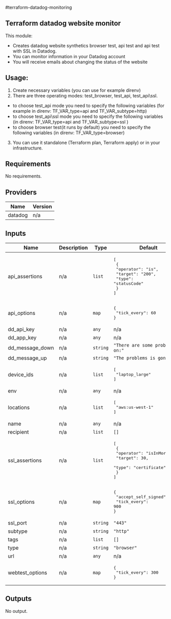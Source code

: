 #terraform-datadog-monitoring

## Terraform datadog website monitor

This module:
- Creates datadog website synthetics browser test, api test and api test with SSL in Datadog. 
- You can monitor information in your Datadog account
- You will receive emails about changing the status of the website


## Usage:

1. Create necessary variables (you can use for example direnv)
2. There are three operating modes: test_browser, test_api, test_api\ssl. 
 - to choose test_api mode you need to specify the following variables (for example in direnv: TF_VAR_type=api and TF_VAR_subtype=http)
 - to choose test_api\ssl mode you need to specify the following variables (in direnv: TF_VAR_type=api and TF_VAR_subtype=ssl )
 - to choose browser test(it runs by default) you need to specify the following variables (in direnv: TF_VAR_type=browser) 
 3. You can use it standalone (Terraform plan, Terraform apply) or in your infrastructure.

## Requirements

No requirements.

## Providers

| Name | Version |
|------|---------|
| datadog | n/a |

## Inputs

| Name | Description | Type | Default | Required |
|------|-------------|------|---------|:--------:|
| api\_assertions | n/a | `list` | <pre>[<br>  {<br>    "operator": "is",<br>    "target": "200",<br>    "type": "statusCode"<br>  }<br>]</pre> | no |
| api\_options | n/a | `map` | <pre>{<br>  "tick_every": 60<br>}</pre> | no |
| dd\_api\_key | n/a | `any` | n/a | yes |
| dd\_app\_key | n/a | `any` | n/a | yes |
| dd\_message\_down | n/a | `string` | `"There are some problems on:"` | no |
| dd\_message\_up | n/a | `string` | `"The problems is gone on:"` | no |
| device\_ids | n/a | `list` | <pre>[<br>  "laptop_large"<br>]</pre> | no |
| env | n/a | `any` | n/a | yes |
| locations | n/a | `list` | <pre>[<br>  "aws:us-west-1"<br>]</pre> | no |
| name | n/a | `any` | n/a | yes |
| recipient | n/a | `list` | `[]` | no |
| ssl\_assertions | n/a | `list` | <pre>[<br>  {<br>    "operator": "isInMoreThan",<br>    "target": 30,<br>    "type": "certificate"<br>  }<br>]</pre> | no |
| ssl\_options | n/a | `map` | <pre>{<br>  "accept_self_signed": true,<br>  "tick_every": 900<br>}</pre> | no |
| ssl\_port | n/a | `string` | `"443"` | no |
| subtype | n/a | `string` | `"http"` | no |
| tags | n/a | `list` | `[]` | no |
| type | n/a | `string` | `"browser"` | no |
| url | n/a | `any` | n/a | yes |
| webtest\_options | n/a | `map` | <pre>{<br>  "tick_every": 300<br>}</pre> | no |

## Outputs

No output.